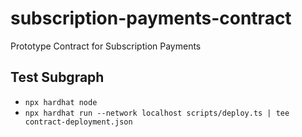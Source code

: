 # subscription-payments-contract

Prototype Contract for Subscription Payments

## Test Subgraph

- `npx hardhat node`
- `npx hardhat run --network localhost scripts/deploy.ts | tee contract-deployment.json`

